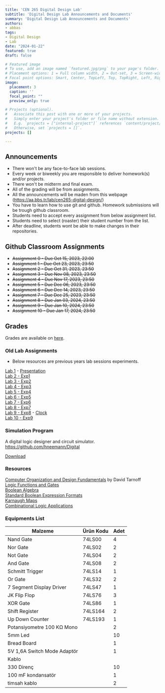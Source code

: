 ```yaml
---
title: 'CEN 265 Digital Design Lab'
subtitle: 'Digital Design Lab Announcements and Documents'
summary: 'Digital Design Lab Announcements and Documents'
authors:
- abbas
tags:
- Digital Design
- Lab
date: "2024-01-22"
featured: true
draft: false

# Featured image
# To use, add an image named `featured.jpg/png` to your page's folder.
# Placement options: 1 = Full column width, 2 = Out-set, 3 = Screen-width
# Focal point options: Smart, Center, TopLeft, Top, TopRight, Left, Right, BottomLeft, Bottom, BottomRight
image:
  placement: 3
  caption: ''
  focal_point: ""
  preview_only: true

# Projects (optional).
#   Associate this post with one or more of your projects.
#   Simply enter your project's folder or file name without extension.
#   E.g. `projects = ["internal-project"]` references `content/project/deep-learning/index.md`.
#   Otherwise, set `projects = []`.
projects: []

---
```


## Announcements

- There won't be any face-to-face lab sessions.
- Every week or biweekly you are responsible to deliver homework(s) and/or projects.
- There won't be midterm and final exam.
- All of the grading will be from assignments.
- All the announcements will be maden from this webpage (https://aa.bbs.tr/lab/cen265-digital-design/)
- You have to learn how to use git and github. Homework submissions will be trough github classroom.
- Students need to accept every assignment from below assignment list.
- Students need to select (roaster) their student number from the list.
- After deadline, students wont be able to make changes in their repositories.


## Github Classroom Assignments

- ~~Assignment 0 - Due Oct 15, 2023, 22:00~~
- ~~Assignment 1 - Due Oct 23, 2023, 23:50~~
- ~~Assignment 2 - Due Oct 31, 2023, 23:50~~
- ~~Assignment 3 - Due Nov 08, 2023, 23:50~~ 
- ~~Assignment 4 - Due Nov 17, 2023, 23:50~~
- ~~Assignment 5 - Due Dec 06, 2023, 23:50~~
- ~~Assignment 6 - Due Dec 14, 2023, 23:50~~
- ~~Assignment 7 - Due Dec 25, 2023, 23:50~~
- ~~Assignment 8 - Due Jan 03, 2024, 23:50~~
- ~~Assignment 9 - Due Jan 10, 2024, 23:50~~
- ~~Assignment 10 - Due Jan 17, 2024, 23:50~~ 

## Grades

Grades are available on [here](https://docs.google.com/spreadsheets/d/1IUkjw5jvi1s6vPwi9qOLDLQN2NqHnKcfp7JEpv4rKoQ/edit?usp=sharing).


### Old Lab Assignments

- Below resources are previous years lab sessions experiments.
  
[Lab 1](/lab/cen265-digital-design/lab1.pdf) - [Presentation](/lab/cen265-digital-design/lab1.pptx)  
[Lab 2 - Exp1](/lab/cen265-digital-design/lab2.pdf)  
[Lab 3 - Exp2](/lab/cen265-digital-design/lab3.pdf)  
[Lab 4 - Exp3](/lab/cen265-digital-design/lab4.pdf)  
[Lab 5 - Exp4](/lab/cen265-digital-design/lab5.pdf)  
[Lab 6 - Exp5](/lab/cen265-digital-design/lab6.pdf)  
[Lab 7 - Exp6](/lab/cen265-digital-design/lab7.pdf)  
[Lab 8 - Exp7](/lab/cen265-digital-design/lab8.pdf)  
[Lab 9 - Exp8](/lab/cen265-digital-design/lab9.pdf) - [Clock](/lab/cen265-digital-design/Clock.pdf)  
[Lab 10 - Exp9](/lab/cen265-digital-design/lab10.pdf)  


### Simulation Program

A digital logic designer and circuit simulator.  
https://github.com/hneemann/Digital

[Download](https://github.com/hneemann/Digital/releases)


### Resources

[Computer Organization and Design Fundamentals](https://faculty.etsu.edu/tarnoff/138292/) by David Tarnoff  
[Logic Functions and Gates](/lab/cen265-digital-design/Ch4_v02.pdf)  
[Boolean Algebra](/lab/cen265-digital-design/Ch5_v02.pdf)  
[Standard Boolean Expression Formats](/lab/cen265-digital-design/Ch6_v02.pdf)  
[Karnaugh Maps](/lab/cen265-digital-design/Ch7_v02.pdf)  
[Combinational Logic Applications](/lab/cen265-digital-design/Ch8_v02.pdf)  


### Equipments List

| Malzeme                     | Ürün Kodu | Adet |
|-----------------------------|-----------|------|
| Nand Gate                   | 74LS00    | 4    |
| Nor Gate                    | 74LS02    | 2    |
| Not Gate                    | 74LS04    | 2    |
| And Gate                    | 74LS08    | 2    |
| Schmitt Trigger             | 74LS14    | 1    |
| Or Gate                     | 74LS32    | 2    |
| 7 Segment Display Driver    | 74LS47    | 1    |
| JK Flip Flop                | 74LS76    | 3    |
| XOR Gate                    | 74LS86    | 1    |
| Shift Register              | 74LS164   | 2    |
| Up Down Counter             | 74LS193   | 1    |
| Potansiyometre 100 KΩ Mono  |           | 2    |
| 5mm Led                     |           | 10   |
| Bread Board                 |           | 1    |
| 5V 1,6A Switch Mode Adaptör |           | 1    |
| Kablo                       |           |      |
| 330 Direnç                  |           | 10   |
| 100 mF kondansatör          |           | 1    |
| timsah kablo                |           | 2    |
